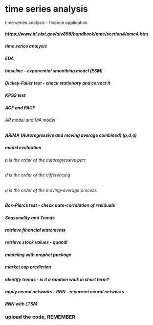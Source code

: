 # time series analysis
 time series analysis - finance application
 
 ##### https://www.itl.nist.gov/div898/handbook/pmc/section4/pmc4.htm
 
 ##### time series analysis 
 
 ##### EDA
 ##### baseline - exponential smoothing model (ESM)
 ##### Dickey-Fuller test - check stationary and correct it
 ##### KPSS test 
 ##### ACF and PACF
 ###### AR model and MA model
 ##### ARIMA (Autoregressive and moving average combined) (p,d,q)
 ##### model evaluation
 
 ###### p is the order of the autoregressive part 
 ###### d is the order of the differencing 
 ###### q is the order of the moving-average process 

 ##### Box-Pierce test - check auto-correlation of residuals
 ##### Seasonality and Trends
 
 ##### retrieve financial statements
 ##### retrieve stock values - quandl
 ##### modeling with prophet package
 ##### market cap prediction
 ##### identify trends - is it a random walk in short term?
 
 ##### apply neural networks - RNN - recurrent neural networks
 ##### RNN with LTSM


### upload the code, REMEMBER
